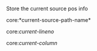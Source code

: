 Store the current source pos info 

core:\*current-source-path-name\*

core:*current-lineno*

core:*current-column*